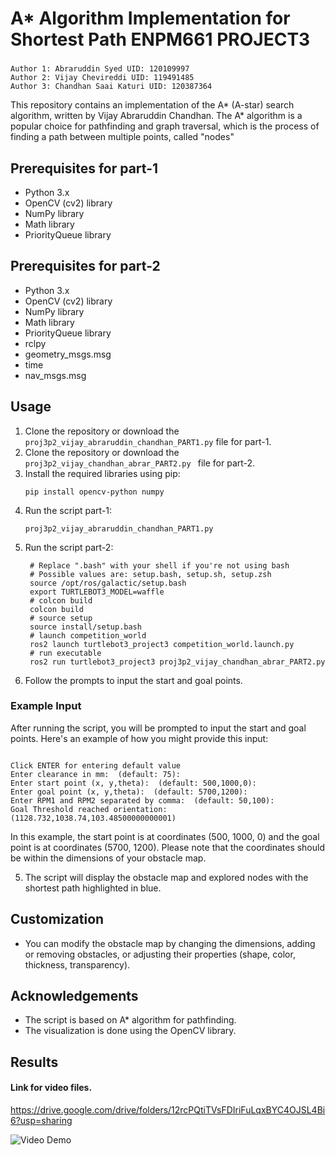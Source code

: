 


# A* Algorithm Implementation for Shortest Path ENPM661 PROJECT3 
### 
    Author 1: Abraruddin Syed UID: 120109997
    Author 2: Vijay Chevireddi UID: 119491485
    Author 3: Chandhan Saai Katuri UID: 120387364



This repository contains an implementation of the A* (A-star) search algorithm, written by Vijay Abraruddin Chandhan. The A* algorithm is a popular choice for pathfinding and graph traversal, which is the process of finding a path between multiple points, called "nodes"

## Prerequisites for part-1

- Python 3.x
- OpenCV (cv2) library
- NumPy library
- Math library
- PriorityQueue library

## Prerequisites for part-2

- Python 3.x
- OpenCV (cv2) library
- NumPy library
- Math library
- PriorityQueue library
- rclpy
- geometry_msgs.msg
- time
- nav_msgs.msg
  

## Usage

1. Clone the repository or download the `proj3p2_vijay_abraruddin_chandhan_PART1.py` file for part-1.
2. Clone the repository or download the `proj3p2_vijay_chandhan_abrar_PART2.py ` file for part-2.
3. Install the required libraries using pip:
   ```
   pip install opencv-python numpy
   ```
4. Run the script part-1:
    ```
   proj3p2_vijay_abraruddin_chandhan_PART1.py
   ```
5. Run the script part-2:
   ```
    # Replace ".bash" with your shell if you're not using bash
    # Possible values are: setup.bash, setup.sh, setup.zsh
    source /opt/ros/galactic/setup.bash
    export TURTLEBOT3_MODEL=waffle
    # colcon build
    colcon build
    # source setup
    source install/setup.bash
    # launch competition_world
    ros2 launch turtlebot3_project3 competition_world.launch.py
    # run executable
    ros2 run turtlebot3_project3 proj3p2_vijay_chandhan_abrar_PART2.py 
   
   ```
6. Follow the prompts to input the start and goal points.

### Example Input

After running the script, you will be prompted to input the start and goal points. Here's an example of how you might provide this input:

```

Click ENTER for entering default value 
Enter clearance in mm:  (default: 75):
Enter start point (x, y,theta):  (default: 500,1000,0):
Enter goal point (x, y,theta):  (default: 5700,1200):
Enter RPM1 and RPM2 separated by comma:  (default: 50,100):
Goal Threshold reached orientation: (1128.732,1038.74,103.48500000000001)

```

In this example, the start point is at coordinates (500, 1000, 0) and the goal point is at coordinates (5700, 1200). Please note that the coordinates should be within the dimensions of your obstacle map.



5. The script will display the obstacle map and explored nodes with the shortest path highlighted in blue.


## Customization

- You can modify the obstacle map by changing the dimensions, adding or removing obstacles, or adjusting their properties (shape, color, thickness, transparency).



## Acknowledgements

- The script is based on A* algorithm for pathfinding.
- The visualization is done using the OpenCV library.

## Results
#### Link for video files.
https://drive.google.com/drive/folders/12rcPQtiTVsFDIriFuLqxBYC4OJSL4Bi6?usp=sharing

![Video Demo](https://github.com/vijaydevmasters/ENPM661-PRJ3_PHASE2/blob/main/shortest_path_gif.gif)




